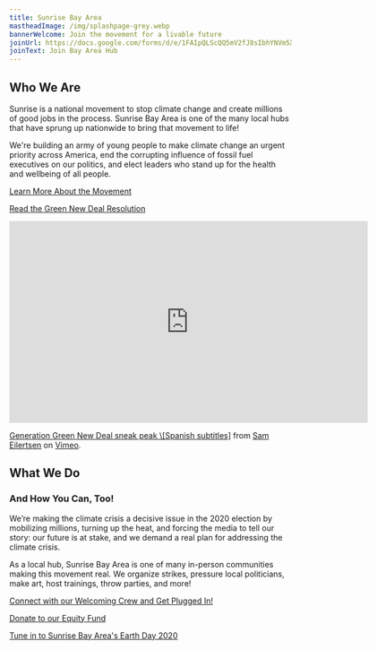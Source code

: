 ```yaml
---
title: Sunrise Bay Area
mastheadImage: /img/splashpage-grey.webp
bannerWelcome: Join the movement for a livable future
joinUrl: https://docs.google.com/forms/d/e/1FAIpQLScQQ5mV2fJ8sIbhYNVm5XwnhAjymxllwMJ0EqIe3bkj-750ew/viewform
joinText: Join Bay Area Hub
---
```

## Who We Are

Sunrise is a national movement to stop climate change and create millions of good jobs in the process. Sunrise Bay Area is one of the many local hubs that have sprung up nationwide to bring that movement to life!

We're building an army of young people to make climate change an urgent priority across America, end the corrupting influence of fossil fuel executives on our politics, and elect leaders who stand up for the health and wellbeing of all people.

<p>
  <a href="https://docs.google.com/document/d/1ayVhE6cH76tCCW2kfI9MnD8T58In9te1XHk4L-0q9-Q/edit" target="_blank" rel="noreferrer">
    Learn More About the Movement
  </a>
</p>

<p>
  <a href="https://www.congress.gov/116/bills/hres109/BILLS-116hres109ih.pdf" target="_blank" rel="noreferrer">
    Read the Green New Deal Resolution
  </a>
</p>

<div class="video-container">
  <iframe src="https://player.vimeo.com/video/387877356" width="640" height="360" frameborder="0" allow="autoplay; fullscreen" title="Generation Green New Deal sneak peak \[Spanish subtitles]" allowfullscreen></iframe>
  <p>
    <a href="https://vimeo.com/387877356" rel="noreferrer">Generation Green New Deal sneak peak \[Spanish subtitles]</a> from <a href="https://vimeo.com/sameilertsen" rel="noreferrer">Sam Eilertsen</a> on <a href="https://vimeo.com" rel="noreferrer">Vimeo</a>.
  </p>
</div>

## What We Do

### And How You Can, Too!

We’re making the climate crisis a decisive issue in the 2020 election by mobilizing millions, turning up the heat, and forcing the media to tell our story: our future is at stake, and we demand a real plan for addressing the climate crisis.

As a local hub, Sunrise Bay Area is one of many in-person communities making this movement real. We organize strikes, pressure local politicians, make art, host trainings, throw parties, and more!

<p>
  <a href="https://bit.ly/sunrisenewmembersurvey" target="_blank" rel="noreferrer">
    Connect with our Welcoming Crew and Get Plugged In!
  </a>
</p>

<p>
  <a href="https://secure.actblue.com/donate/sunrisebayarea" target="_blank" rel="noreferrer">
    Donate to our Equity Fund
  </a>
</p>

<p>
  <a href="https://www.sbaearthday.com/" target="_blank" rel="noreferrer">
    Tune in to Sunrise Bay Area's Earth Day 2020
  </a>
</p>